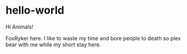 # hello-world


Hi Animals! 

FoxRyker here. I like to waste my time and bore people to death so plex bear with me while my short stay here.
